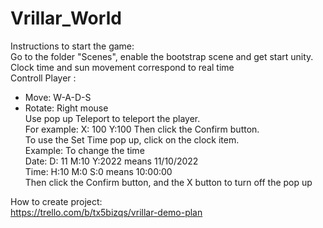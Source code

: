 # Vrillar_World
Instructions to start the game:<br>
Go to the folder "Scenes", enable the bootstrap scene and get start unity.<br>
Clock time and sun movement correspond to real time<br>
Controll Player :<br>
- Move: W-A-D-S<br>
- Rotate: Right mouse<br>
Use pop up Teleport to teleport the player.<br>
For example: X: 100 Y:100 Then click the Confirm button.<br>
To use the Set Time pop up, click on the clock item.<br>
Example: To change the time<br>
Date: D: 11 M:10 Y:2022 means 11/10/2022<br>
Time: H:10 M:0 S:0 means 10:00:00<br>
Then click the Confirm button, and the X button to turn off the pop up<br>

How to create project: <br>
https://trello.com/b/tx5bizqs/vrillar-demo-plan
